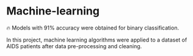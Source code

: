 # Machine-learning

🔥 Models with 91% accuracy were obtained for binary classification.

In this project, machine learning algorithms were applied to a dataset of AIDS patients after data pre-processing and cleaning. 
